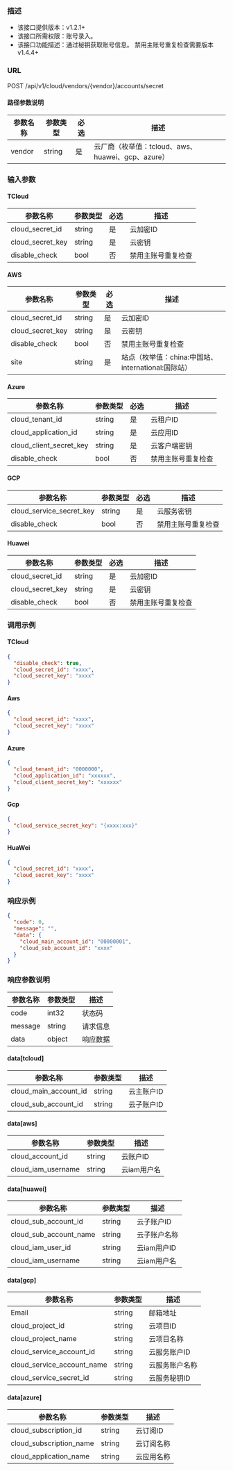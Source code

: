 ### 描述

- 该接口提供版本：v1.2.1+
- 该接口所需权限：账号录入。
- 该接口功能描述：通过秘钥获取账号信息。 禁用主账号重复检查需要版本v1.4.4+

### URL

POST /api/v1/cloud/vendors/{vendor}/accounts/secret

#### 路径参数说明

| 参数名称   | 参数类型   | 必选 | 描述                                   |
|--------|--------|----|--------------------------------------|
| vendor | string | 是  | 云厂商（枚举值：tcloud、aws、huawei、gcp、azure） |

### 输入参数

#### TCloud

| 参数名称             | 参数类型   | 必选 | 描述        |
|------------------|--------|----|-----------|
| cloud_secret_id  | string | 是  | 云加密ID     |
| cloud_secret_key | string | 是  | 云密钥       |
| disable_check    | bool   | 否  | 禁用主账号重复检查 |

#### AWS

| 参数名称             | 参数类型   | 必选 | 描述                                  |
|------------------|--------|----|-------------------------------------|
| cloud_secret_id  | string | 是  | 云加密ID                               |
| cloud_secret_key | string | 是  | 云密钥                                 |
| disable_check    | bool   | 否  | 禁用主账号重复检查                           |
| site             | string | 是  | 站点（枚举值：china:中国站、international:国际站） |

#### Azure

| 参数名称                    | 参数类型   | 必选 | 描述        |
|-------------------------|--------|----|-----------|
| cloud_tenant_id         | string | 是  | 云租户ID     |
| cloud_application_id    | string | 是  | 云应用ID     |
| cloud_client_secret_key | string | 是  | 云客户端密钥    |
| disable_check           | bool   | 否  | 禁用主账号重复检查 |

#### GCP

| 参数名称                     | 参数类型   | 必选 | 描述        |
|--------------------------|--------|----|-----------|
| cloud_service_secret_key | string | 是  | 云服务密钥     |
| disable_check            | bool   | 否  | 禁用主账号重复检查 |

#### Huawei

| 参数名称             | 参数类型   | 必选 | 描述        |
|------------------|--------|----|-----------|
| cloud_secret_id  | string | 是  | 云加密ID     |
| cloud_secret_key | string | 是  | 云密钥       |
| disable_check    | bool   | 否  | 禁用主账号重复检查 |

### 调用示例

#### TCloud

```json
{
  "disable_check": true,
  "cloud_secret_id": "xxxx",
  "cloud_secret_key": "xxxx"
}
```

#### Aws

```json
{
  "cloud_secret_id": "xxxx",
  "cloud_secret_key": "xxxx"
}
```

#### Azure

```json
{
  "cloud_tenant_id": "0000000",
  "cloud_application_id": "xxxxxx",
  "cloud_client_secret_key": "xxxxxx"
}
```

#### Gcp

```json
{
  "cloud_service_secret_key": "{xxxx:xxx}"
}
```

#### HuaWei

```json
{
  "cloud_secret_id": "xxxx",
  "cloud_secret_key": "xxxx"
}
```

### 响应示例

```json
{
  "code": 0,
  "message": "",
  "data": {
    "cloud_main_account_id": "00000001",
    "cloud_sub_account_id": "xxxx"
  }
}
```

### 响应参数说明

| 参数名称    | 参数类型   | 描述   |
|---------|--------|------|
| code    | int32  | 状态码  |
| message | string | 请求信息 |
| data    | object | 响应数据 |

#### data[tcloud]

| 参数名称                  | 参数类型   | 描述     |
|-----------------------|--------|--------|
| cloud_main_account_id | string | 云主账户ID |
| cloud_sub_account_id  | string | 云子账户ID |

#### data[aws]

| 参数名称               | 参数类型   | 描述      |
|--------------------|--------|---------|
| cloud_account_id   | string | 云账户ID   |
| cloud_iam_username | string | 云iam用户名 |

#### data[huawei]

| 参数名称                   | 参数类型   | 描述       |
|------------------------|--------|----------|
| cloud_sub_account_id   | string | 云子账户ID   |
| cloud_sub_account_name | string | 云子账户名称   |
| cloud_iam_user_id      | string | 云iam用户ID |
| cloud_iam_username     | string | 云iam用户名  |

#### data[gcp]

| 参数名称                       | 参数类型   | 描述      |
|----------------------------|--------|---------|
| Email                      | string | 邮箱地址    |
| cloud_project_id           | string | 云项目ID   |
| cloud_project_name         | string | 云项目名称   |
| cloud_service_account_id   | string | 云服务账户ID |
| cloud_service_account_name | string | 云服务账户名称 |
| cloud_service_secret_id    | string | 云服务秘钥ID |

#### data[azure]

| 参数名称                    | 参数类型   | 描述    |
|-------------------------|--------|-------|
| cloud_subscription_id   | string | 云订阅ID |
| cloud_subscription_name | string | 云订阅名称 |
| cloud_application_name  | string | 云应用名称 |

